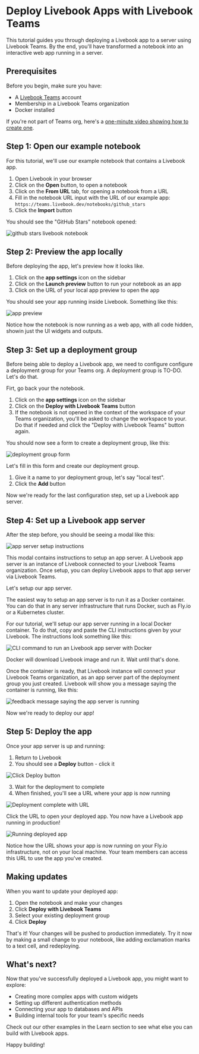 # Deploy Livebook Apps with Livebook Teams

This tutorial guides you through deploying a Livebook app to a server using Livebook Teams. By the end, you'll have transformed a notebook into an interactive web app running in a
server.

## Prerequisites

Before you begin, make sure you have:

- A [Livebook Teams](https://livebook.dev/teams) account
- Membership in a Livebook Teams organization
- Docker installed

If you're not part of Teams org, here's a [one-minute video showing how to create one](https://www.youtube.com/watch?v=Ox8-JT0JHO4).

## Step 1: Open our example notebook

For this tutorial, we'll use our example notebook that contains a Livebook app.

1. Open Livebook in your browser
2. Click on the **Open** button, to open a notebook
3. Click on the **From URL** tab, for opening a notebook from a URL
4. Fill in the notebook URL input with the URL of our example app: `https://teams.livebook.dev/notebooks/github_stars`
5. Click the **Import** button

You should see the "GitHub Stars" notebook opened:

![github stars livebook notebook](images/github_stars_notebook.png)

## Step 2: Preview the app locally

Before deploying the app, let's preview how it looks like.

1. Click on the **app settings** icon on the sidebar
2. Click on the **Launch preview** button to run your notebook as an app
3. Click on the URL of your local app preview to open the app

You should see your app running inside Livebook. Something like this:

![app preview](images/app_preview.png)

Notice how the notebook is now running as a web app, with all code hidden, showin just the UI
widgets and outputs.

## Step 3: Set up a deployment group

Before being able to deploy a Livebook app, we need to configure configure a deployment group
for your Teams org. A deployment group is TO-DO. Let's do that.

Firt, go back your the notebook.

1. Click on the **app settings** icon on the sidebar
2. Click on the **Deploy with Livebook Teams** button
3. If the notebook is not opened in the context of the workspace of your Teams organization, you'll be asked to change the workspace to your. Do that if needed and click the "Deploy with Livebook Teams" button again.

You should now see a form to create a deployment group, like this:

![deployment group form](images/deployment_group_form.png)

Let's fill in this form and create our deployment group.

1. Give it a name to yor deployment group, let's say "local test".
2. Click the **Add** button

Now we're ready for the last configuration step, set up a Livebook app server.

## Step 4: Set up a Livebook app server

After the step before, you should be seeing a modal like this:

![app server setup instructions](images/app_server_setup.png)

This modal contains instructions to setup an app server. A Livebook app server is an instance of Livebook connected to your Livebook Teams organization. Once setup, you can deploy Livebook apps
to that app server via Livebook Teams.

Let's setup our app server.

The easiest way to setup an app server is to run it as a Docker container. You can do that in any
server infrastructure that runs Docker, such as Fly.io or a Kubernetes cluster.

For our tutorial, we'll setup our app server running in a local Docker container. To do that,
copy and paste the CLI instructions given by your Livebook. The instructions look something
like this:

![CLI command to run an Livebook app server with Docker](images/app_server_docker.png)

Docker will download Livebook image and run it. Wait until that's done.

Once the container is ready, that Livebook instance will connect your Livebook Teams organization, as an app server part of the deployment group you just created. Livebook will show
you a message saying the container is running, like this:

![feedback message saying the app server is running](images/app_server_setup_message.png)

Now we're ready to deploy our app!

## Step 5: Deploy the app

Once your app server is up and running:

1. Return to Livebook
2. You should see a **Deploy** button - click it

![Click Deploy button](images/click_deploy.png)

3. Wait for the deployment to complete
4. When finished, you'll see a URL where your app is now running

![Deployment complete with URL](images/deployment_complete.png)

Click the URL to open your deployed app. You now have a Livebook app running in production!

![Running deployed app](images/deployed_app_running.png)

Notice how the URL shows your app is now running on your Fly.io infrastructure, not on your local machine. Your team members can access this URL to use the app you've created.

## Making updates

When you want to update your deployed app:

1. Open the notebook and make your changes
2. Click **Deploy with Livebook Teams**
3. Select your existing deployment group
4. Click **Deploy**

That's it! Your changes will be pushed to production immediately. Try it now by making a small change to your notebook, like adding exclamation marks to a text cell, and redeploying.

## What's next?

Now that you've successfully deployed a Livebook app, you might want to explore:

- Creating more complex apps with custom widgets
- Setting up different authentication methods
- Connecting your app to databases and APIs
- Building internal tools for your team's specific needs

Check out our other examples in the Learn section to see what else you can build with Livebook apps.

Happy building!
